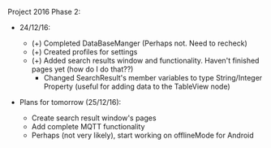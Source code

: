 Project 2016 Phase 2:

+ 24/12/16:
    + (+) Completed DataBaseManger (Perhaps not.
    Need to recheck)
    + (+) Created profiles for settings
    + (+) Added search results window and 
    functionality. Haven't finished pages yet 
    (how do I do that??)
        + Changed SearchResult's member variables
        to type String/Integer Property
        (useful for adding data to the TableView 
        node)

+ Plans for tomorrow (25/12/16):
    + Create search result window's pages
    + Add complete MQTT functionality
    + Perhaps (not very likely), start working 
    on offlineMode for Android